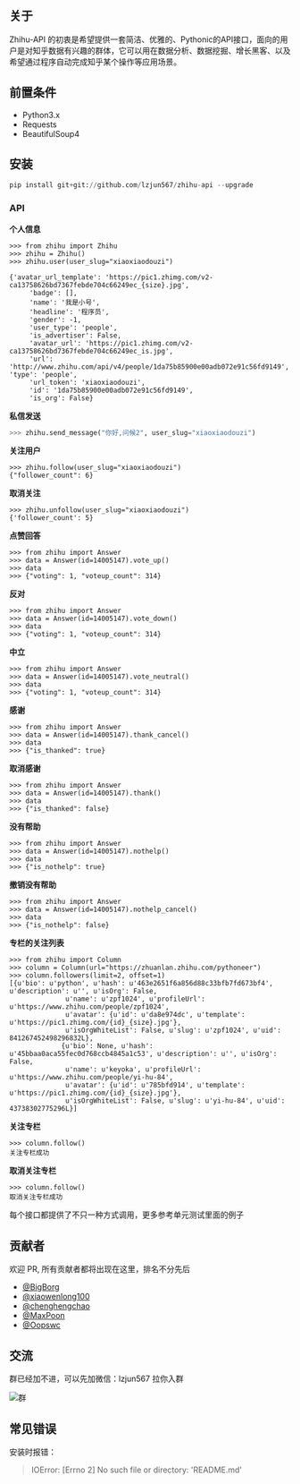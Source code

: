 
## 关于

Zhihu-API 的初衷是希望提供一套简洁、优雅的、Pythonic的API接口，面向的用户是对知乎数据有兴趣的群体，它可以用在数据分析、数据挖掘、增长黑客、以及希望通过程序自动完成知乎某个操作等应用场景。

## 前置条件

* Python3.x
* Requests
* BeautifulSoup4

## 安装

```python
pip install git+git://github.com/lzjun567/zhihu-api --upgrade
```

### API

**个人信息**
```
>>> from zhihu import Zhihu
>>> zhihu = Zhihu()
>>> zhihu.user(user_slug="xiaoxiaodouzi")

{'avatar_url_template': 'https://pic1.zhimg.com/v2-ca13758626bd7367febde704c66249ec_{size}.jpg',
     'badge': [],
     'name': '我是小号',
     'headline': '程序员',
     'gender': -1,
     'user_type': 'people',
     'is_advertiser': False,
     'avatar_url': 'https://pic1.zhimg.com/v2-ca13758626bd7367febde704c66249ec_is.jpg',
     'url': 'http://www.zhihu.com/api/v4/people/1da75b85900e00adb072e91c56fd9149', 'type': 'people',
     'url_token': 'xiaoxiaodouzi',
     'id': '1da75b85900e00adb072e91c56fd9149',
     'is_org': False}
```

**私信发送**

```python
>>> zhihu.send_message("你好,问候2", user_slug="xiaoxiaodouzi")
```

**关注用户**
```
>>> zhihu.follow(user_slug="xiaoxiaodouzi")
{"follower_count": 6}
```
**取消关注**
```
>>> zhihu.unfollow(user_slug="xiaoxiaodouzi")
{'follower_count': 5}
```

**点赞回答**
```
>>> from zhihu import Answer
>>> data = Answer(id=14005147).vote_up()
>>> data
>>> {"voting": 1, "voteup_count": 314}
```

**反对**
```
>>> from zhihu import Answer
>>> data = Answer(id=14005147).vote_down()
>>> data
>>> {"voting": 1, "voteup_count": 314}
```


**中立**
```
>>> from zhihu import Answer
>>> data = Answer(id=14005147).vote_neutral()
>>> data
>>> {"voting": 1, "voteup_count": 314}
```


**感谢**
```
>>> from zhihu import Answer
>>> data = Answer(id=14005147).thank_cancel()
>>> data
>>> {"is_thanked": true}
```

**取消感谢**
```
>>> from zhihu import Answer
>>> data = Answer(id=14005147).thank()
>>> data
>>> {"is_thanked": false}
```


**没有帮助**
```
>>> from zhihu import Answer
>>> data = Answer(id=14005147).nothelp()
>>> data
>>> {"is_nothelp": true}
```

**撤销没有帮助**
```
>>> from zhihu import Answer
>>> data = Answer(id=14005147).nothelp_cancel()
>>> data
>>> {"is_nothelp": false}
```


**专栏的关注列表**
```
>>> from zhihu import Column
>>> column = Column(url="https://zhuanlan.zhihu.com/pythoneer")
>>> column.followers(limit=2, offset=1)
[{u'bio': u'python', u'hash': u'463e2651f6a856d88c33bfb7fd673bf4', u'description': u'', u'isOrg': False,
              u'name': u'zpf1024', u'profileUrl': u'https://www.zhihu.com/people/zpf1024',
              u'avatar': {u'id': u'da8e974dc', u'template': u'https://pic1.zhimg.com/{id}_{size}.jpg'},
              u'isOrgWhiteList': False, u'slug': u'zpf1024', u'uid': 841267452498296832L},
             {u'bio': None, u'hash': u'45bbaa0aca55fec0d768ccb4845a1c53', u'description': u'', u'isOrg': False,
              u'name': u'keyoka', u'profileUrl': u'https://www.zhihu.com/people/yi-hu-84',
              u'avatar': {u'id': u'785bfd914', u'template': u'https://pic1.zhimg.com/{id}_{size}.jpg'},
              u'isOrgWhiteList': False, u'slug': u'yi-hu-84', u'uid': 43738302775296L}]
```


**关注专栏**
```
>>> column.follow()
关注专栏成功
```

**取消关注专栏**
```
>>> column.follow()
取消关注专栏成功
```

每个接口都提供了不只一种方式调用，更多参考单元测试里面的例子


## 贡献者
欢迎 PR, 所有贡献者都将出现在这里，排名不分先后

* [@BigBorg](https://github.com/BigBorg)
* [@xiaowenlong100](https://github.com/xiaowenlong100)
* [@chenghengchao](https://github.com/chenghengchao)
* [@MaxPoon](https://github.com/MaxPoon)
* [@Oopswc](https://github.com/Oopswc)

## 交流
群已经加不进，可以先加微信：lzjun567 拉你入群

![群](https://dn-mhke0kuv.qbox.me/30f70119cd4a840560d4.jpeg)


## 常见错误
安装时报错：
> IOError: [Errno 2] No such file or directory: 'README.md'
